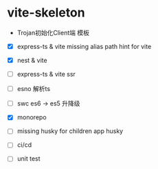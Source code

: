 # vite-skeleton

- Trojan初始化Client端 模板

- [x] express-ts & vite  missing alias path hint for vite
- [x] nest & vite
- [ ] express-ts & vite ssr

- [ ] esno 解析ts

- [ ] swc es6 -> es5 升降级

- [x] monorepo

- [ ] missing husky for children app husky

- [ ] ci/cd

- [ ] unit test
